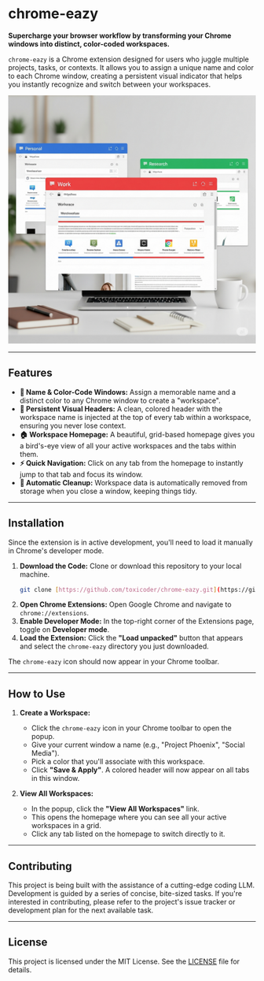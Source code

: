 # chrome-eazy

**Supercharge your browser workflow by transforming your Chrome windows into distinct, color-coded workspaces.**

`chrome-eazy` is a Chrome extension designed for users who juggle multiple projects, tasks, or contexts. It allows you to assign a unique name and color to each Chrome window, creating a persistent visual indicator that helps you instantly recognize and switch between your workspaces.

![Demo Image](chrome-eazy-product-mock-image.png)

---

## Features

- **🎨 Name & Color-Code Windows:** Assign a memorable name and a distinct color to any Chrome window to create a "workspace".
- **📌 Persistent Visual Headers:** A clean, colored header with the workspace name is injected at the top of every tab within a workspace, ensuring you never lose context.
- **🏠 Workspace Homepage:** A beautiful, grid-based homepage gives you a bird's-eye view of all your active workspaces and the tabs within them.
- **⚡️ Quick Navigation:** Click on any tab from the homepage to instantly jump to that tab and focus its window.
- **🧹 Automatic Cleanup:** Workspace data is automatically removed from storage when you close a window, keeping things tidy.

---

## Installation

Since the extension is in active development, you'll need to load it manually in Chrome's developer mode.

1.  **Download the Code:** Clone or download this repository to your local machine.
    ```bash
    git clone [https://github.com/toxicoder/chrome-eazy.git](https://github.com/toxicoder/chrome-eazy.git)
    ```
2.  **Open Chrome Extensions:** Open Google Chrome and navigate to `chrome://extensions`.
3.  **Enable Developer Mode:** In the top-right corner of the Extensions page, toggle on **Developer mode**.
4.  **Load the Extension:** Click the **"Load unpacked"** button that appears and select the `chrome-eazy` directory you just downloaded.

The `chrome-eazy` icon should now appear in your Chrome toolbar.

---

## How to Use

1.  **Create a Workspace:**
    - Click the `chrome-eazy` icon in your Chrome toolbar to open the popup.
    - Give your current window a name (e.g., "Project Phoenix", "Social Media").
    - Pick a color that you'll associate with this workspace.
    - Click **"Save & Apply"**. A colored header will now appear on all tabs in this window.

2.  **View All Workspaces:**
    - In the popup, click the **"View All Workspaces"** link.
    - This opens the homepage where you can see all your active workspaces in a grid.
    - Click any tab listed on the homepage to switch directly to it.

---

## Contributing

This project is being built with the assistance of a cutting-edge coding LLM. Development is guided by a series of concise, bite-sized tasks. If you're interested in contributing, please refer to the project's issue tracker or development plan for the next available task.

---

## License

This project is licensed under the MIT License. See the [LICENSE](LICENSE) file for details.
